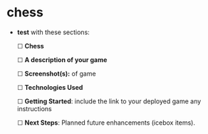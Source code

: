 # chess

- **test** with these sections:

  ☐ **Chess**

  ☐ **A description of your game**
  
  ☐ **Screenshot(s):** of game
  
  ☐ **Technologies Used**
  
  ☐ **Getting Started**: include the link to your deployed game any instructions
  
  ☐ **Next Steps**: Planned future enhancements (icebox items).